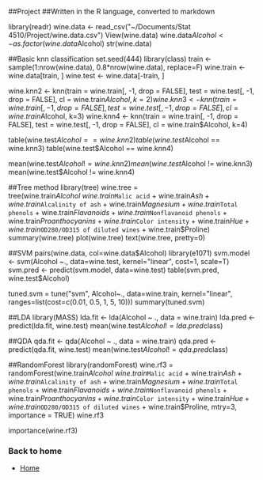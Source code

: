 ##Project
##Written in the R language, converted to markdown

library(readr)
wine.data <- read_csv("~/Documents/Stat 4510/Project/wine.data.csv")
View(wine.data)
wine.data$Alcohol <- as.factor(wine.data$Alcohol)
str(wine.data)

##Basic knn classification
set.seed(444)
library(class)
train <- sample(1:nrow(wine.data), 0.8*nrow(wine.data), replace=F)
wine.train <- wine.data[train, ]
wine.test <- wine.data[-train, ]

wine.knn2 <- knn(train = wine.train[, -1, drop = FALSE],
                test = wine.test[, -1, drop = FALSE],
                cl = wine.train$Alcohol,
                k=2)
wine.knn3 <- knn(train = wine.train[, -1, drop = FALSE],
                test = wine.test[, -1, drop = FALSE],
                cl = wine.train$Alcohol,
                k=3)
wine.knn4 <- knn(train = wine.train[, -1, drop = FALSE],
                test = wine.test[, -1, drop = FALSE],
                cl = wine.train$Alcohol,
                k=4)

table(wine.test$Alcohol == wine.knn2)
table(wine.test$Alcohol == wine.knn3)
table(wine.test$Alcohol == wine.knn4)

mean(wine.test$Alcohol != wine.knn2)
mean(wine.test$Alcohol != wine.knn3)
mean(wine.test$Alcohol != wine.knn4)





##Tree method
library(tree)
wine.tree = tree(wine.train$Alcohol ~ wine.train$`Malic acid` + wine.train$Ash + wine.train$`Alcalinity of ash`
                + wine.train$Magnesium + wine.train$`Total phenols` + wine.train$Flavanoids + wine.train$`Nonflavanoid phenols`
                + wine.train$Proanthocyanins + wine.train$`Color intensity` + wine.train$Hue + wine.train$`OD280/OD315 of diluted wines`
                + wine.train$Proline)
summary(wine.tree)
plot(wine.tree)
text(wine.tree, pretty=0)

##SVM
pairs(wine.data, col=wine.data$Alcohol)
library(e1071)
svm.model <- svm(Alcohol ~., data=wine.test,
                 kernel="linear", cost=1, scale=T)
svm.pred <- predict(svm.model, data=wine.test)
table(svm.pred, wine.test$Alcohol)


tuned.svm = tune("svm", Alcohol~., data=wine.train,
                 kernel="linear", ranges=list(cost=c(0.01, 0.5, 1, 5, 10)))
summary(tuned.svm)

##LDA
library(MASS)
lda.fit <- lda(Alcohol ~ ., data = wine.train)
lda.pred <- predict(lda.fit, wine.test)
mean(wine.test$Alcohol != lda.pred$class)

##QDA
qda.fit <- qda(Alcohol ~ ., data = wine.train)
qda.pred <- predict(qda.fit, wine.test)
mean(wine.test$Alcohol != qda.pred$class)

##RandomForest
library(randomForest)
wine.rf3 = randomForest(wine.train$Alcohol ~ wine.train$`Malic acid` + wine.train$Ash + wine.train$`Alcalinity of ash`
                         + wine.train$Magnesium + wine.train$`Total phenols` + wine.train$Flavanoids + wine.train$`Nonflavanoid phenols`
                         + wine.train$Proanthocyanins + wine.train$`Color intensity` + wine.train$Hue + wine.train$`OD280/OD315 of diluted wines`
                         + wine.train$Proline, mtry=3, importance = TRUE)
wine.rf3

importance(wine.rf3)

### Back to home
* [Home](/README.md)

